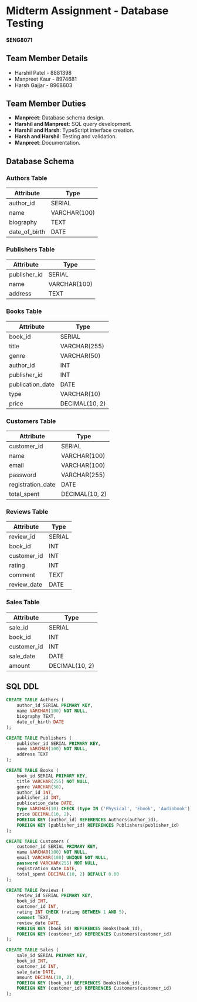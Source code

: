 # Midterm Assignment - Database Testing
#### SENG8071

## Team Member Details
- Harshil Patel - 8881398 
- Manpreet Kaur - 8974681
- Harsh Gajjar - 8968603

## Team Member Duties
- **Manpreet**: Database schema design.
- **Harshil and Manpreet**: SQL query development.
- **Harshil and Harsh**: TypeScript interface creation.
- **Harsh and Harshil**: Testing and validation.
- **Manpreet**: Documentation.

## Database Schema

### Authors Table
| Attribute     | Type        |
| ------------- | ----------- |
| author_id     | SERIAL      |
| name          | VARCHAR(100)|
| biography     | TEXT        |
| date_of_birth | DATE        |

### Publishers Table
| Attribute     | Type        |
| ------------- | ----------- |
| publisher_id  | SERIAL      |
| name          | VARCHAR(100)|
| address       | TEXT        |

### Books Table
| Attribute         | Type               |
| ----------------- | ------------------ |
| book_id           | SERIAL             |
| title             | VARCHAR(255)       |
| genre             | VARCHAR(50)        |
| author_id         | INT                |
| publisher_id      | INT                |
| publication_date  | DATE               |
| type              | VARCHAR(10)        |
| price             | DECIMAL(10, 2)     |

### Customers Table
| Attribute        | Type               |
| ---------------- | ------------------ |
| customer_id      | SERIAL             |
| name             | VARCHAR(100)       |
| email            | VARCHAR(100)       |
| password         | VARCHAR(255)       |
| registration_date| DATE               |
| total_spent      | DECIMAL(10, 2)     |

### Reviews Table
| Attribute   | Type          |
| ----------- | ------------- |
| review_id   | SERIAL        |
| book_id     | INT           |
| customer_id | INT           |
| rating      | INT           |
| comment     | TEXT          |
| review_date | DATE          |

### Sales Table
| Attribute   | Type          |
| ----------- | ------------- |
| sale_id     | SERIAL        |
| book_id     | INT           |
| customer_id | INT           |
| sale_date   | DATE          |
| amount      | DECIMAL(10, 2)|

## SQL DDL

```sql
CREATE TABLE Authors (
    author_id SERIAL PRIMARY KEY,
    name VARCHAR(100) NOT NULL,
    biography TEXT,
    date_of_birth DATE
);

CREATE TABLE Publishers (
    publisher_id SERIAL PRIMARY KEY,
    name VARCHAR(100) NOT NULL,
    address TEXT
);

CREATE TABLE Books (
    book_id SERIAL PRIMARY KEY,
    title VARCHAR(255) NOT NULL,
    genre VARCHAR(50),
    author_id INT,
    publisher_id INT,
    publication_date DATE,
    type VARCHAR(10) CHECK (type IN ('Physical', 'Ebook', 'Audiobook')),
    price DECIMAL(10, 2),
    FOREIGN KEY (author_id) REFERENCES Authors(author_id),
    FOREIGN KEY (publisher_id) REFERENCES Publishers(publisher_id)
);

CREATE TABLE Customers (
    customer_id SERIAL PRIMARY KEY,
    name VARCHAR(100) NOT NULL,
    email VARCHAR(100) UNIQUE NOT NULL,
    password VARCHAR(255) NOT NULL,
    registration_date DATE,
    total_spent DECIMAL(10, 2) DEFAULT 0.00
);

CREATE TABLE Reviews (
    review_id SERIAL PRIMARY KEY,
    book_id INT,
    customer_id INT,
    rating INT CHECK (rating BETWEEN 1 AND 5),
    comment TEXT,
    review_date DATE,
    FOREIGN KEY (book_id) REFERENCES Books(book_id),
    FOREIGN KEY (customer_id) REFERENCES Customers(customer_id)
);

CREATE TABLE Sales (
    sale_id SERIAL PRIMARY KEY,
    book_id INT,
    customer_id INT,
    sale_date DATE,
    amount DECIMAL(10, 2),
    FOREIGN KEY (book_id) REFERENCES Books(book_id),
    FOREIGN KEY (customer_id) REFERENCES Customers(customer_id)
);

```
